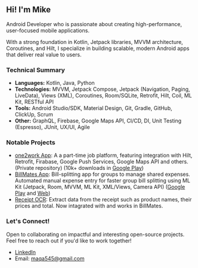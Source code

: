 ## Hi! I'm Mike
Android Developer who is passionate about creating high-performance, user-focused mobile applications.

With a strong foundation in Kotlin, Jetpack libraries, MVVM architecture, Coroutines, and Hilt, I specialize in building scalable, modern Android apps that deliver real value to users.

### Technical Summary 
- **Languages:** Kotlin, Java, Python
- **Technologies:** MVVM, Jetpack Compose, Jetpack (Navigation, Paging, LiveData), Views (XML), Coroutines, Room/SQLite, Retrofit, Hilt, Coil, ML Kit, RESTful API
- **Tools:** Android Studio/SDK, Material Design, Git, Gradle, GitHub, ClickUp, Scrum
- **Other:** GraphQL, Firebase, Google Maps API, CI/CD, DI, Unit Testing (Espresso), JUnit, UX/UI, Agile

### Notable Projects
- [one2work App](https://play.google.com/store/apps/details?id=ru.one2work.android): A a part-time job platform, featuring integration with Hilt, Retrofit, Firabase, Google Push Services, Google Maps API and others. (Private repository) (10k+ downloads in [Google Play](https://play.google.com/store/apps/details?id=ru.one2work.android))
- [BillMates App](https://github.com/maqa544/BillMates): Bill-splitting app for groups to manage shared expenses. Automated manual expense entry for faster group bill splitting using ML Kit (Jetpack, Room, MVVM, ML Kit, XML/Views, Camera API) ([Google Play](https://play.google.com/store/apps/details?id=com.maqa544.billmates) and [Web](https://maqa544.github.io/BillMatesApp/))
- [Receipt OCR](https://github.com/maqa544/android-receipt-ocr): Extract data from the receipt such as product names, their prices and total. Now intagrated with and works in BillMates.

### Let's Connect!
Open to collaborating on impactful and interesting open-source projects. Feel free to reach out if you'd like to work together!
- [LinkedIn](https://www.linkedin.com/in/maqa545/)
- Email: maqa545@gmail.com
